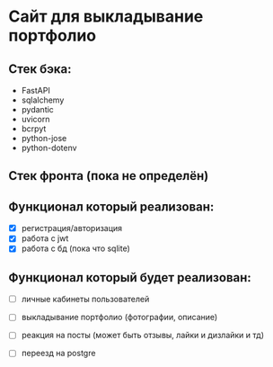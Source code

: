 # Сайт для выкладывание портфолио
## Стек бэка:
- FastAPI
- sqlalchemy
- pydantic
- uvicorn
- bcrpyt
- python-jose
- python-dotenv

## Стек фронта (пока не определён)

## Функционал который реализован:
- [x] регистрация/авторизация
- [x] работа с jwt
- [x] работа с бд (пока что sqlite)

## Функционал который будет реализован:
- [ ] личные кабинеты пользователей
- [ ] выкладывание портфолио (фотографии, описание)
- [ ] реакция на посты (может быть отзывы, лайки и дизлайки и тд)
- [ ] переезд на postgre

